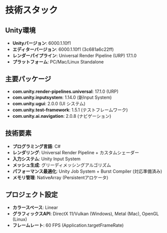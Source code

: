 # 技術スタック

## Unity環境
- **Unityバージョン**: 6000.1.10f1
- **エディターバージョン**: 6000.1.10f1 (3c681a6c22ff)
- **レンダーパイプライン**: Universal Render Pipeline (URP) 17.1.0
- **プラットフォーム**: PC/Mac/Linux Standalone

## 主要パッケージ
- **com.unity.render-pipelines.universal**: 17.1.0 (URP)
- **com.unity.inputsystem**: 1.14.0 (新Input System)
- **com.unity.ugui**: 2.0.0 (UI システム)
- **com.unity.test-framework**: 1.5.1 (テストフレームワーク)
- **com.unity.ai.navigation**: 2.0.8 (ナビゲーション)

## 技術要素
- **プログラミング言語**: C#
- **レンダリング**: Universal Render Pipeline + カスタムシェーダー
- **入力システム**: Unity Input System
- **メッシュ生成**: グリーディメッシングアルゴリズム
- **パフォーマンス最適化**: Unity Job System + Burst Compiler (対応準備済み)
- **メモリ管理**: NativeArray (Persistentアロケータ)

## プロジェクト設定
- **カラースペース**: Linear
- **グラフィックスAPI**: DirectX 11/Vulkan (Windows), Metal (Mac), OpenGL (Linux)
- **フレームレート**: 60 FPS (Application.targetFrameRate)